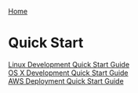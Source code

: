 [Home][]

# Quick Start 
[Linux Development Quick Start Guide][]  
[OS X Development Quick Start Guide][]  
[AWS Deployment Quick Start Guide][]  


[Home]: Home
[Linux Development Quick Start Guide]: Linux-Development-Quick-Start-Guide
[OS X Development Quick Start Guide]: OS-X-Development-Quick-Start-Guide
[AWS Deployment Quick Start Guide]: AWS-Deployment-Quick-Start-Guide